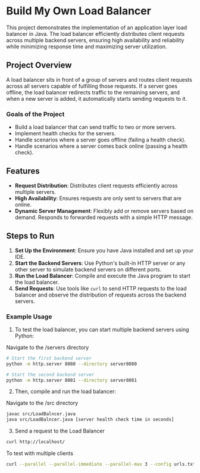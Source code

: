 # Build My Own Load Balancer

This project demonstrates the implementation of an application layer load balancer in Java. The load balancer efficiently distributes client requests across multiple backend servers, ensuring high availability and reliability while minimizing response time and maximizing server utilization.

## Project Overview

A load balancer sits in front of a group of servers and routes client requests across all servers capable of fulfilling those requests. If a server goes offline, the load balancer redirects traffic to the remaining servers, and when a new server is added, it automatically starts sending requests to it.

### Goals of the Project

- Build a load balancer that can send traffic to two or more servers.
- Implement health checks for the servers.
- Handle scenarios where a server goes offline (failing a health check).
- Handle scenarios where a server comes back online (passing a health check).

## Features

- **Request Distribution**: Distributes client requests efficiently across multiple servers.
- **High Availability**: Ensures requests are only sent to servers that are online.
- **Dynamic Server Management**: Flexibly add or remove servers based on demand.
Responds to forwarded requests with a simple HTTP message.

## Steps to Run

1. **Set Up the Environment**: Ensure you have Java installed and set up your IDE.
2. **Start the Backend Servers**: Use Python's built-in HTTP server or any other server to simulate backend servers on different ports.
3. **Run the Load Balancer**: Compile and execute the Java program to start the load balancer.
4. **Send Requests**: Use tools like `curl` to send HTTP requests to the load balancer and observe the distribution of requests across the backend servers.

### Example Usage

1. To test the load balancer, you can start multiple backend servers using Python:


Navigate to the /servers directory
```bash
# Start the first backend server
python -m http.server 8080 --directory server8080

# Start the second backend server
python -m http.server 8081 --directory server8081
```
2. Then, compile and run the load balancer:

Navigate to the /src directory
```bash
javac src/LoadBalncer.java 
java src/LoadBalncer.java [server health check time in seconds]

```
3. Send a request to the Load Balancer
```bash
curl http://localhost/
```
   To test with multiple clients
```bash
curl --parallel --parallel-immediate --parallel-max 3 --config urls.txt
```
